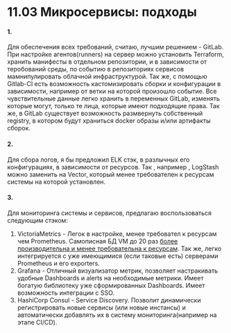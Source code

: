 # 11.03 Микросервисы: подходы

#### 1.
Для обеспечения всех требований, считаю, лучшим решением - GitLab.
При настройке агентов(runners) на сервер можно установить Terraform, хранить манифесты в отдельном репозитории, и в зависимости от теробований среды, по событию в репозиториях сервисов мамнипулировать облачной инфраструктурой.
Так же, с помощью Gitlab-CI есть возможность кастомизировать сборки и конфигурации в зависимости, например от ветки на которой произошло событие.
Все чувствительные данные легко хранить в переменных GitLab, изменять которые могут, только те лица, которые имеют подходящие права.
Так же, в GitLab существует возможность размвернуть собственный registry, в котором будут храниться docker образы и/или артифакты сборок.

#### 2.
Для сбора логов, я бы предложил ELK стэк, в разлычных его конфигурациях, в зависимости от ресурсов.
Так , например , LogStash можно заменить на Vector, который менее требователен к ресурсам системы на которой установлен.

#### 3.
Для мониторинга системы и сервисов, предлагаю воспользоваться следующим стэком: 
1. VictoriaMetrics - Легок в настройке, менее требовател к ресурсам чем Prometheus. Самописная БД VM до 20 раз [более производительна и менее требовательна к ресурсам](https://valyala.medium.com/measuring-vertical-scalability-for-time-series-databases-in-google-cloud-92550d78d8ae). Так же, легко интегрируется с уже имеющимися (если таковые есть) серверами Prometheus и его exporters.
2. Grafana - Отличный визуализатор метрик, позволяет настракивать удобные Dashboards и alerts на необходимые метрики. Имеет богатую библиотеку уже сформированных Dashboards. Имеет возможность интеграции с SSO.
3. HashiCorp Consul - Service Discovery. Позволит динамически регистрировать новые сервисы (или новые инстансы) и автоматически добавлять их в систему мониторинга(например на этапе CI/CD).
